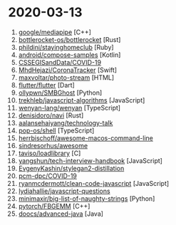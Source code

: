 # 2020-03-13

1. [google/mediapipe](https://github.com/google/mediapipe "MediaPipe is a cross-platform framework for building multimodal applied machine learning pipelines") [C++]
2. [bottlerocket-os/bottlerocket](https://github.com/bottlerocket-os/bottlerocket "An operating system designed for hosting containers") [Rust]
3. [phildini/stayinghomeclub](https://github.com/phildini/stayinghomeclub "A list of all the companies WFH or events changed because of covid-19") [Ruby]
4. [android/compose-samples](https://github.com/android/compose-samples "") [Kotlin]
5. [CSSEGISandData/COVID-19](https://github.com/CSSEGISandData/COVID-19 "Novel Coronavirus (COVID-19) Cases, provided by JHU CSSE") 
6. [MhdHejazi/CoronaTracker](https://github.com/MhdHejazi/CoronaTracker "Coronavirus tracker app for iOS & macOS with maps & charts") [Swift]
7. [maxvoltar/photo-stream](https://github.com/maxvoltar/photo-stream "Self-hosted, super simple photo stream") [HTML]
8. [flutter/flutter](https://github.com/flutter/flutter "Flutter makes it easy and fast to build beautiful mobile apps.") [Dart]
9. [ollypwn/SMBGhost](https://github.com/ollypwn/SMBGhost "Scanner for CVE-2020-0796 - SMBv3 RCE") [Python]
10. [trekhleb/javascript-algorithms](https://github.com/trekhleb/javascript-algorithms "📝 Algorithms and data structures implemented in JavaScript with explanations and links to further readings") [JavaScript]
11. [wenyan-lang/wenyan](https://github.com/wenyan-lang/wenyan "文言文編程語言 A programming language for the ancient Chinese.") [TypeScript]
12. [denisidoro/navi](https://github.com/denisidoro/navi "An interactive cheatsheet tool for the command-line") [Rust]
13. [aalansehaiyang/technology-talk](https://github.com/aalansehaiyang/technology-talk "汇总java生态圈常用技术框架、开源中间件，系统架构、数据库、大公司架构案例、常用三方类库、项目管理、线上问题排查、个人成长、思考等知识") 
14. [pop-os/shell](https://github.com/pop-os/shell "Pop!_OS Shell - WIP") [TypeScript]
15. [herrbischoff/awesome-macos-command-line](https://github.com/herrbischoff/awesome-macos-command-line "Use your macOS terminal shell to do awesome things.") 
16. [sindresorhus/awesome](https://github.com/sindresorhus/awesome "😎 Awesome lists about all kinds of interesting topics") 
17. [taviso/loadlibrary](https://github.com/taviso/loadlibrary "Porting Windows Dynamic Link Libraries to Linux") [C]
18. [yangshun/tech-interview-handbook](https://github.com/yangshun/tech-interview-handbook "💯 Materials to help you rock your next coding interview") [JavaScript]
19. [EvgenyKashin/stylegan2-distillation](https://github.com/EvgenyKashin/stylegan2-distillation "") 
20. [pcm-dpc/COVID-19](https://github.com/pcm-dpc/COVID-19 "COVID-19 Italia - Monitoraggio situazione") 
21. [ryanmcdermott/clean-code-javascript](https://github.com/ryanmcdermott/clean-code-javascript "🛁 Clean Code concepts adapted for JavaScript") [JavaScript]
22. [lydiahallie/javascript-questions](https://github.com/lydiahallie/javascript-questions "A long list of (advanced) JavaScript questions, and their explanations ✨") 
23. [minimaxir/big-list-of-naughty-strings](https://github.com/minimaxir/big-list-of-naughty-strings "The Big List of Naughty Strings is a list of strings which have a high probability of causing issues when used as user-input data.") [Python]
24. [pytorch/FBGEMM](https://github.com/pytorch/FBGEMM "FB (Facebook) + GEMM (General Matrix-Matrix Multiplication) - https://code.fb.com/ml-applications/fbgemm/") [C++]
25. [doocs/advanced-java](https://github.com/doocs/advanced-java "😮 互联网 Java 工程师进阶知识完全扫盲：涵盖高并发、分布式、高可用、微服务、海量数据处理等领域知识，后端同学必看，前端同学也可学习") [Java]
